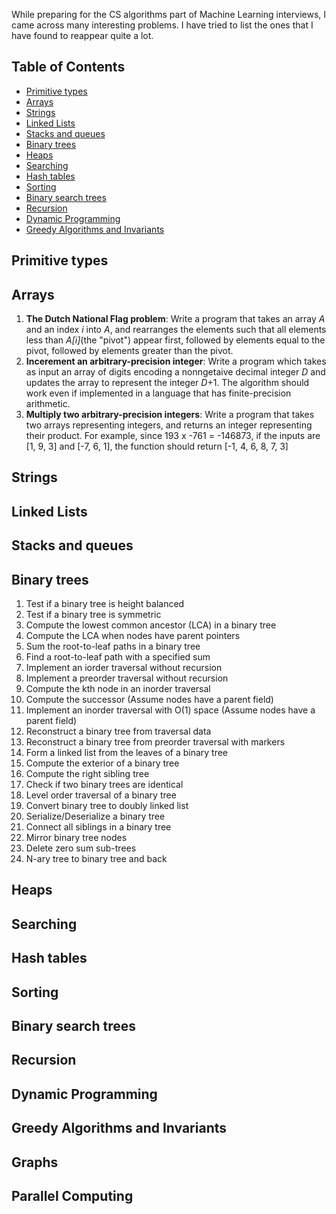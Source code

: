 While preparing for the CS algorithms part of Machine Learning interviews, I came across many interesting problems. I have tried to list the ones that I have found to reappear quite a lot.

## Table of Contents

- [Primitive types](#primitive-types)
- [Arrays](#arrays)
- [Strings](#strings)
- [Linked Lists](#linked-lists)
- [Stacks and queues](#stacks-and-queues)
- [Binary trees](#binary-trees)
- [Heaps](#heaps)
- [Searching](#searching)
- [Hash tables](#hash-tables)
- [Sorting](#sorting)
- [Binary search trees](#binary-search-trees)
- [Recursion](#recursion)
- [Dynamic Programming](#dynamic-programming)
- [Greedy Algorithms and Invariants](#greedy-algorithms-and-invariants)

## Primitive types

## Arrays

1. __The Dutch National Flag problem__: Write a program that takes an array _A_ and an index _i_ into _A_, and rearranges the elements such that all elements less than _A[i]_(the "pivot") appear first, followed by elements equal to the pivot, followed by elements greater than the pivot.
2. __Incerement an arbitrary-precision integer__: Write a program which takes as input an array of digits encoding a nonngetaive decimal integer _D_ and updates the array to represent the integer _D_+1. The algorithm should work even if implemented in a language that has finite-precision arithmetic.
3. __Multiply two arbitrary-precision integers__: Write a program that takes two arrays representing integers, and returns an integer representing their product. For example, since 193 x -761 = -146873, if the inputs are \[1, 9, 3] and \[-7, 6, 1], the function should return \[-1, 4, 6, 8, 7, 3]


## Strings

## Linked Lists



## Stacks and queues

## Binary trees

1. Test if a binary tree is height balanced
1. Test if a binary tree is symmetric
1. Compute the lowest common ancestor (LCA) in a binary tree
1. Compute the LCA when nodes have parent pointers
1. Sum the root-to-leaf paths in a binary tree
1. Find a root-to-leaf path with a specified sum
1. Implement an iorder traversal without recursion
1. Implement a preorder traversal without recursion
1. Compute the kth node in an inorder traversal
1. Compute the successor (Assume nodes have a parent field)
1. Implement an inorder traversal with O(1) space (Assume nodes have a parent field)
1. Reconstruct a binary tree from traversal data
1. Reconstruct a binary tree from preorder traversal with markers
1. Form a linked list from the leaves of a binary tree
1. Compute the exterior of a binary tree
1. Compute the right sibling tree
1. Check if two binary trees are identical
1. Level order traversal of a binary tree
1. Convert binary tree to doubly linked list
1. Serialize/Deserialize a binary tree
1. Connect all siblings in a binary tree
1. Mirror binary tree nodes
1. Delete zero sum sub-trees
1. N-ary tree to binary tree and back

## Heaps

## Searching

## Hash tables

## Sorting

## Binary search trees

## Recursion

## Dynamic Programming

## Greedy Algorithms and Invariants

## Graphs

## Parallel Computing



